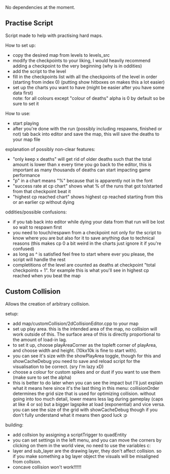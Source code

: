 No dependencies at the moment.

## Practise Script
Script made to help with practising hard maps.

How to set up:
* copy the desired map from levels to levels_src
* modify the checkpoints to your liking, I would heavily recommend adding a checkpoint to the very beginning (why is in oddities)
* add the script to the level
* fill in the checkpoints list with all the checkpoints of the level in order (starting from index 0) (putting show hitboxes on makes this a lot easier)
* set up the charts you want to have (might be easier after you have some data first) <br/>
note: for all colours except "colour of deaths" alpha is 0 by default so be sure to set it

How to use:
* start playing
* after you're done with the run (possibly including respawns, finished or not) tab back into editor and save the map, this will save the deaths to your map file

explanation of possibly non-clear features:
* "only keep x deaths" will get rid of older deaths such that the total amount is lower than x every time you go back to the editor, this is important as many thousands of deaths can start impacting game performance
* "p" in a chart means "%" because that is apparently not in the font
* "success rate at cp chart" shows what % of the runs that got to/started from that checkpoint beat it
* "highest cp reached chart" shows highest cp reached starting from this or an earlier cp without dying

oddities/possible confusions:
* if you tab back into editor while dying your data from that run will be lost so wait to respawn first
* you need to touch/respawn from a checkpoint not only for the script to know where you are but also for it to save anything due to technical reasons (this makes cp 0 a bit weird in the charts just ignore it if you're confused)
* as long as ^ is satisfied feel free to start where ever you please, the script will handle the rest
* completitions of the level are counted as deaths at checkpoint "total checkpoints + 1". for example this is what you'll see in highest cp reached when you beat the map

## Custom Collision

Allows the creation of arbitrary collision.

setup:
* add map/customCollision/2dCollisionEditor.cpp to your map
* set up play area. this is the intended area of the map, no collision will work outside of this. The surface area of this is directly proportional to the amount of load-in lag.
* to set it up, choose playAreaCorner as the topleft corner of playArea, and choose width and height. (10kx10k is fine to start with).
* you can see it's size with the showPlayArea toggle, though for this and showCacheDebug you need to save and reload script for the visualisation to be correct. (sry I'm lazy xD)
* choose a colour for custom spikes and or dust if you want to use them (make sure to set the alpha)
* this is better to do later when you can see the impact but I'll just explain what it means here since it's the last thing in this menu:
collisionOrder determines the grid size that is used for optimizing collision. without going into too much detail, lower means less lag during gameplay (caps at like 4 or so) but a bigger lagspike at load (exponential) and vice versa.
you can see the size of the grid with showCacheDebug though if you don't fully understand what it means then good luck :p

building:
* add collsion by assigning a scriptTrigger to quadEntity
* you can set settings in the left menu, and you can move the corners by clicking on them in the world view, no need to use the variables c:
* layer and sub_layer are the drawing layer, they don't affect collision. so if you make something a bg layer object the visuals will be misaligned from collsion.
* concave collision won't work!!!!!!

